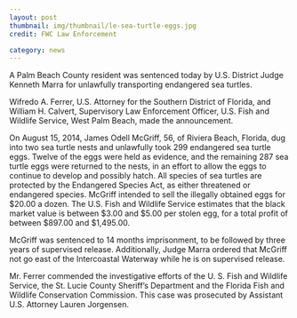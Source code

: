 ```yaml
---
layout: post
thumbnail: img/thumbnail/le-sea-turtle-eggs.jpg
credit: FWC Law Enforcement

category: news
---
```


A Palm Beach County resident was sentenced today by U.S. District Judge Kenneth Marra for unlawfully transporting endangered sea turtles.

Wifredo A. Ferrer, U.S. Attorney for the Southern District of Florida, and William H. Calvert, Supervisory Law Enforcement Officer, U.S. Fish and Wildlife Service, West Palm Beach, made the announcement.

On August 15, 2014, James Odell McGriff, 56, of Riviera Beach, Florida, dug into two sea turtle nests and unlawfully took 299 endangered sea turtle eggs. Twelve of the eggs were held as evidence, and the remaining 287 sea turtle eggs were returned to the nests, in an effort to allow the eggs to continue to develop and possibly hatch. All species of sea turtles are protected by the Endangered Species Act, as either threatened or endangered species. McGriff intended to sell the illegally obtained eggs for $20.00 a dozen. The U.S. Fish and Wildlife Service estimates that the black market value is between $3.00 and $5.00 per stolen egg, for a total profit of between $897.00 and $1,495.00.
<!--more-->
McGriff was sentenced to 14 months imprisonment, to be followed by three years of supervised release. Additionally, Judge Marra ordered that McGriff not go east of the Intercoastal Waterway while he is on supervised release.

Mr. Ferrer commended the investigative efforts of the U. S. Fish and Wildlife Service, the St. Lucie County Sheriff’s Department and the Florida Fish and Wildlife Conservation Commission. This case was prosecuted by Assistant U.S. Attorney Lauren Jorgensen.